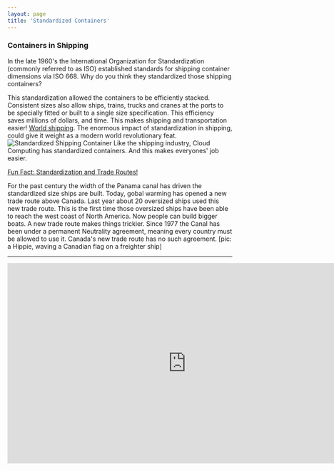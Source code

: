 ```yaml
---
layout: page
title: 'Standardized Containers'
---
```


### Containers in Shipping

In the late 1960's the International Organization for Standardization (commonly referred to as ISO) established standards for shipping container dimensions via ISO 668. Why do you think they standardized those shipping containers? 

This standardization allowed the containers to be efficiently stacked. Consistent sizes also allow ships, trains, trucks and cranes at the ports to be specially fitted or built to a single size specification. This efficiency saves millions of dollars, and time. This makes shipping and transportation easier! [World shipping](https://www.worldshipping.org/about-the-industry/containers). The enormous impact of standardization in shipping, could give it weight as a modern world revolutionary feat. 
![Standardized Shipping Container]({{site.baseurl}}/images/shipping.png) 
Like the shipping industry, Cloud Computing has standardized containers. And this makes everyones' job easier.  

<a href="#demo1f" data-toggle="collapse">Fun Fact: Standardization and Trade Routes!</a>
<div id="demo1f" class="collapse">
For the past century the width of the Panama canal has driven the standardized size ships are built. Today, gobal warming has opened a new trade route above Canada. Last year about 20 oversized ships used this new trade route. This is the first time those oversized ships have been able to reach the west coast of North America. Now people can build bigger boats. A new trade route makes things trickier. Since 1977 the Canal has been under a permanent Neutrality agreement, meaning every country must be allowed to use it. Canada's new trade route has no such agreement. [pic: a Hippie, waving a Canadian flag on a freighter ship]

<hr />
<iframe width='800' height='450' src="https://www.youtube.com/embed/dqApxbgNoa8" frameborder="0" allowfullscreen></iframe>
</div>
<br>

